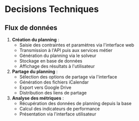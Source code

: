 # Decisions Techniques

## Flux de données

1. **Création du planning** :
    - Saisie des contraintes et paramètres via l'interface web
    - Transmission à l'API puis aux services métier
    - Génération du planning via le solveur
    - Stockage en base de données
    - Affichage des résultats à l'utilisateur
2. **Partage du planning** :
    - Sélection des options de partage via l'interface
    - Génération des fichiers iCalendar
    - Export vers Google Drive
    - Distribution des liens de partage
3. **Analyse des métriques** :
    - Récupération des données de planning depuis la base
    - Calcul des indicateurs de performance
    - Présentation via l'interface utilisateur

